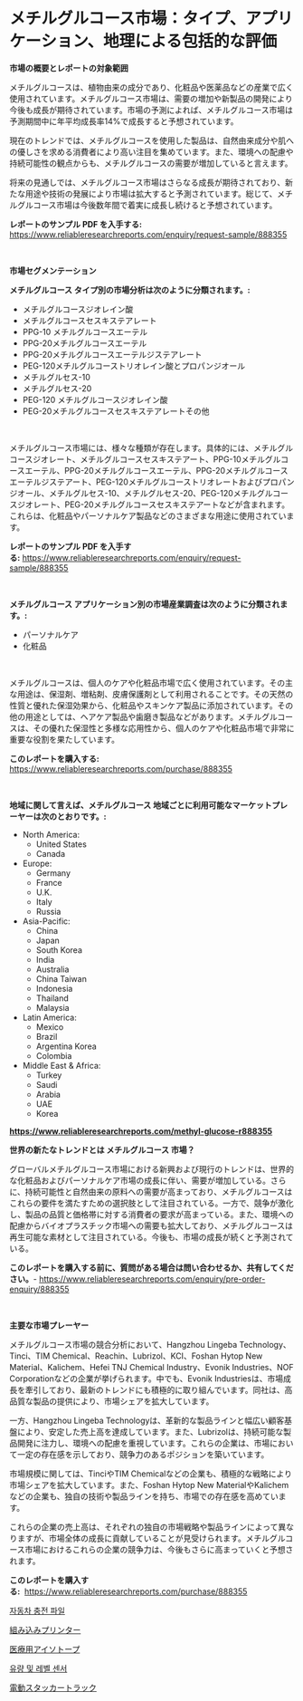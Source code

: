 <p><h1>メチルグルコース市場：タイプ、アプリケーション、地理による包括的な評価</h1></p><p><strong>市場の概要とレポートの対象範囲</strong></p>
<p><p>メチルグルコースは、植物由来の成分であり、化粧品や医薬品などの産業で広く使用されています。メチルグルコース市場は、需要の増加や新製品の開発により今後も成長が期待されています。市場の予測によれば、メチルグルコース市場は予測期間中に年平均成長率14%で成長すると予想されています。</p><p>現在のトレンドでは、メチルグルコースを使用した製品は、自然由来成分や肌への優しさを求める消費者により高い注目を集めています。また、環境への配慮や持続可能性の観点からも、メチルグルコースの需要が増加していると言えます。</p><p>将来の見通しでは、メチルグルコース市場はさらなる成長が期待されており、新たな用途や技術の発展により市場は拡大すると予測されています。総じて、メチルグルコース市場は今後数年間で着実に成長し続けると予想されています。</p></p>
<p><strong>レポートのサンプル PDF を入手する:</strong> <a href="https://www.reliableresearchreports.com/enquiry/request-sample/888355">https://www.reliableresearchreports.com/enquiry/request-sample/888355</a></p>
<p>&nbsp;</p>
<p><strong>市場セグメンテーション</strong></p>
<p><strong>メチルグルコース タイプ別の市場分析は次のように分類されます。:</strong></p>
<p><ul><li>メチルグルコースジオレイン酸</li><li>メチルグルコースセスキステアレート</li><li>PPG-10 メチルグルコースエーテル</li><li>PPG-20メチルグルコースエーテル</li><li>PPG-20メチルグルコースエーテルジステアレート</li><li>PEG-120メチルグルコーストリオレイン酸とプロパンジオール</li><li>メチルグルセス-10</li><li>メチルグルセス-20</li><li>PEG-120 メチルグルコースジオレイン酸</li><li>PEG-20メチルグルコースセスキステアレートその他</li></ul></p>
<p>&nbsp;</p>
<p><p>メチルグルコース市場には、様々な種類が存在します。具体的には、メチルグルコースジオレート、メチルグルコースセスキステアート、PPG-10メチルグルコースエーテル、PPG-20メチルグルコースエーテル、PPG-20メチルグルコースエーテルジステアート、PEG-120メチルグルコーストリオレートおよびプロパンジオール、メチルグルセス-10、メチルグルセス-20、PEG-120メチルグルコースジオレート、PEG-20メチルグルコースセスキステアートなどが含まれます。これらは、化粧品やパーソナルケア製品などのさまざまな用途に使用されています。</p></p>
<p><strong>レポートのサンプル PDF を入手する:</strong>&nbsp;<a href="https://www.reliableresearchreports.com/enquiry/request-sample/888355">https://www.reliableresearchreports.com/enquiry/request-sample/888355</a></p>
<p>&nbsp;</p>
<p><strong> メチルグルコース アプリケーション別の市場産業調査は次のように分類されます。:</strong></p>
<p><ul><li>パーソナルケア</li><li>化粧品</li></ul></p>
<p>&nbsp;</p>
<p><p>メチルグルコースは、個人のケアや化粧品市場で広く使用されています。その主な用途は、保湿剤、増粘剤、皮膚保護剤として利用されることです。その天然の性質と優れた保湿効果から、化粧品やスキンケア製品に添加されています。その他の用途としては、ヘアケア製品や歯磨き製品などがあります。メチルグルコースは、その優れた保湿性と多様な応用性から、個人のケアや化粧品市場で非常に重要な役割を果たしています。</p></p>
<p><strong>このレポートを購入する:</strong>&nbsp; <a href="https://www.reliableresearchreports.com/purchase/888355">https://www.reliableresearchreports.com/purchase/888355</a></p>
<p>&nbsp;</p>
<p><strong>地域に関して言えば、メチルグルコース 地域ごとに利用可能なマーケットプレーヤーは次のとおりです。:</strong></p>
<p><ul>
    <li>
        North America:
        <ul>
            <li>United States</li>
            <li>Canada</li>
        </ul>
    </li>
    <li>
        Europe:
        <ul>
            <li>Germany</li>
            <li>France</li>
            <li>U.K.</li>
            <li>Italy</li>
            <li>Russia</li>
        </ul>
    </li>
    <li>
        Asia-Pacific:
        <ul>
            <li>China</li>
            <li>Japan</li>
            <li>South Korea</li>
            <li>India</li>
            <li>Australia</li>
            <li>China Taiwan</li>
            <li>Indonesia</li>
            <li>Thailand</li>
            <li>Malaysia</li>
        </ul>
    </li>
    <li>
        Latin America:
        <ul>
            <li>Mexico</li>
            <li>Brazil</li>
            <li>Argentina Korea</li>
            <li>Colombia</li>
        </ul>
    </li>
    <li>
        Middle East & Africa:
        <ul>
            <li>Turkey</li>
            <li>Saudi</li>
            <li>Arabia</li>
            <li>UAE</li>
            <li>Korea</li>
        </ul>
    </li>
    </ul></p>
<p><strong><a href="https://www.reliableresearchreports.com/methyl-glucose-r888355">https://www.reliableresearchreports.com/methyl-glucose-r888355</a></strong>&nbsp;</p>
<p><strong>世界の新たなトレンドとは メチルグルコース 市場？</strong></p>
<p><p>グローバルメチルグルコース市場における新興および現行のトレンドは、世界的な化粧品およびパーソナルケア市場の成長に伴い、需要が増加している。さらに、持続可能性と自然由来の原料への需要が高まっており、メチルグルコースはこれらの要件を満たすための選択肢として注目されている。一方で、競争が激化し、製品の品質と価格帯に対する消費者の要求が高まっている。また、環境への配慮からバイオプラスチック市場への需要も拡大しており、メチルグルコースは再生可能な素材として注目されている。今後も、市場の成長が続くと予測されている。</p></p>
<p><strong>このレポートを購入する前に、質問がある場合は問い合わせるか、共有してください。</strong>- <a href="https://www.reliableresearchreports.com/enquiry/pre-order-enquiry/888355">https://www.reliableresearchreports.com/enquiry/pre-order-enquiry/888355</a></p>
<p>&nbsp;</p>
<p><strong>主要な市場プレーヤー</strong></p>
<p><p>メチルグルコース市場の競合分析において、Hangzhou Lingeba Technology、Tinci、TIM Chemical、Reachin、Lubrizol、KCI、Foshan Hytop New Material、Kalichem、Hefei TNJ Chemical Industry、Evonik Industries、NOF Corporationなどの企業が挙げられます。中でも、Evonik Industriesは、市場成長を牽引しており、最新のトレンドにも積極的に取り組んでいます。同社は、高品質な製品の提供により、市場シェアを拡大しています。</p><p>一方、Hangzhou Lingeba Technologyは、革新的な製品ラインと幅広い顧客基盤により、安定した売上高を達成しています。また、Lubrizolは、持続可能な製品開発に注力し、環境への配慮を重視しています。これらの企業は、市場において一定の存在感を示しており、競争力のあるポジションを築いています。</p><p>市場規模に関しては、TinciやTIM Chemicalなどの企業も、積極的な戦略により市場シェアを拡大しています。また、Foshan Hytop New MaterialやKalichemなどの企業も、独自の技術や製品ラインを持ち、市場での存在感を高めています。</p><p>これらの企業の売上高は、それぞれの独自の市場戦略や製品ラインによって異なりますが、市場全体の成長に貢献していることが見受けられます。メチルグルコース市場におけるこれらの企業の競争力は、今後もさらに高まっていくと予想されます。</p></p>
<p><strong>このレポートを購入する:</strong>&nbsp;&nbsp;<a href="https://www.reliableresearchreports.com/purchase/888355">https://www.reliableresearchreports.com/purchase/888355</a></p>
<p><p><a href="https://medium.com/@marymorgan1939/%EC%9E%90%EB%8F%99%EC%B0%A8-%EC%B6%A9%EC%A0%84%EA%B8%B0-%EC%8B%9C%EC%9E%A5-%EB%B6%84%EC%84%9D-%EA%B7%B8-%ED%91%9C%EC%A4%80-%EC%97%B0%ED%8F%89%EA%B7%A0-%EC%84%B1%EC%9E%A5%EB%A5%A0-%EC%8B%9C%EC%9E%A5-%EC%84%B8%EB%B6%84%ED%99%94-%EB%B0%8F-%EA%B8%80%EB%A1%9C%EB%B2%8C-%EC%82%B0%EC%97%85-%EA%B0%9C%EC%9A%94-75832b26535d">자동차 충전 파일</a></p><p><a href="https://medium.com/@horaceogisich78/%E5%9F%8B%E3%82%81%E8%BE%BC%E3%81%BF%E3%83%97%E3%83%AA%E3%83%B3%E3%82%BF%E3%83%BC%E5%B8%82%E5%A0%B4-%E3%82%BF%E3%82%A4%E3%83%97-%E3%82%A2%E3%83%97%E3%83%AA%E3%82%B1%E3%83%BC%E3%82%B7%E3%83%A7%E3%83%B3-%E3%81%8A%E3%82%88%E3%81%B3%E5%9C%B0%E7%90%86%E3%81%AB%E3%82%88%E3%82%8B%E5%8C%85%E6%8B%AC%E7%9A%84%E3%81%AA%E8%A9%95%E4%BE%A1-71c403ed65a7">組み込みプリンター</a></p><p><a href="https://github.com/SantosDicki04/Market-Research-Report-List-1/blob/main/861003227520.md">医療用アイソトープ</a></p><p><a href="https://medium.com/@ralphyjames/%ED%94%8C%EB%A1%9C%EC%9A%B0-%EB%B0%8F-%EB%A0%88%EB%B2%A8-%EC%84%BC%EC%84%9C-%EC%8B%9C%EC%9E%A5%EC%9D%80-%EC%8B%9C%EC%9E%A5-%EC%A0%90%EC%9C%A0%EC%9C%A8-%EC%8B%9C%EC%9E%A5-%EB%8F%99%ED%96%A5-%EB%B0%8F-%EC%8B%9C%EC%9E%A5-%EC%84%B1%EC%9E%A5%EC%97%90-%EB%8C%80%ED%95%9C-%EC%A0%95%EB%B3%B4%EB%A5%BC-%EC%A0%9C%EA%B3%B5%ED%95%A9%EB%8B%88%EB%8B%A4-9f1ec83d6a59">유량 및 레벨 센서</a></p><p><a href="https://medium.com/@roberts65david/%E9%9B%BB%E5%8B%95%E3%82%B9%E3%82%BF%E3%83%83%E3%82%AB%E3%83%BC%E3%83%88%E3%83%A9%E3%83%83%E3%82%AF%E5%B8%82%E5%A0%B4%E8%A6%8F%E6%A8%A1%E3%81%AF-%E3%82%B0%E3%83%AD%E3%83%BC%E3%83%90%E3%83%AB%E7%94%A3%E6%A5%AD%E3%81%AB%E3%81%8A%E3%81%91%E3%82%8B%E6%9C%80%E9%81%A9%E3%81%AA%E3%83%9E%E3%83%BC%E3%82%B1%E3%83%86%E3%82%A3%E3%83%B3%E3%82%B0%E3%83%81%E3%83%A3%E3%83%8D%E3%83%AB%E3%82%92%E6%98%8E%E3%82%89%E3%81%8B%E3%81%AB%E3%81%97%E3%81%BE%E3%81%99-7d72aa1b79eb">電動スタッカートラック</a></p></p>